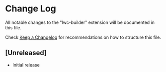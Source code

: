 # Change Log

All notable changes to the "lwc-builder" extension will be documented in this file.

Check [Keep a Changelog](http://keepachangelog.com/) for recommendations on how to structure this file.

## [Unreleased]

- Initial release